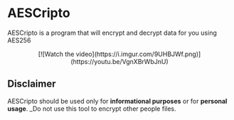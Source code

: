 # AESCripto

AESCripto is a program that will encrypt and decrypt data for you using AES256

<p align="center">
[![Watch the video](https://i.imgur.com/9UHBJWf.png)](https://youtu.be/VgnXBrWbJnU)
</p>

## Disclaimer

AESCripto should be used only for **informational purposes** or for **personal usage**. _Do not use this tool to encrypt other people files.
